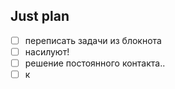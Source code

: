 ## Just plan
- [ ] переписать задачи из блокнота
- [ ] насилуют!
- [ ] решение постоянного контакта..
- [ ] к
